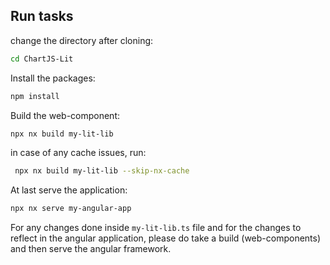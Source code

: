 ## Run tasks

change the directory after cloning:

```sh
cd ChartJS-Lit
```

Install the packages:

```sh
npm install
```

Build the web-component:

```sh
npx nx build my-lit-lib
```

in case of any cache issues, run:

```sh
 npx nx build my-lit-lib --skip-nx-cache
```

At last serve the application:

```sh
npx nx serve my-angular-app
```

For any changes done inside `my-lit-lib.ts` file and for the changes to reflect in the angular application, please do take a build (web-components) and then serve the angular framework.
